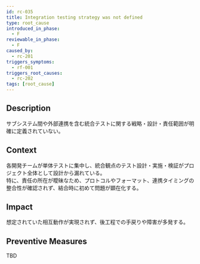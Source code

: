```yaml
---
id: rc-035
title: Integration testing strategy was not defined
type: root_cause
introduced_in_phase:
  - F
reviewable_in_phase:
  - F
caused_by:
  - rc-201
triggers_symptoms:
  - rf-001
triggers_root_causes:
  - rc-202
tags: [root_cause]
---
```


## Description
サブシステム間や外部連携を含む統合テストに関する戦略・設計・責任範囲が明確に定義されていない。

## Context
各開発チームが単体テストに集中し、統合観点のテスト設計・実施・検証がプロジェクト全体として設計から漏れている。  
特に、責任の所在が曖昧なため、プロトコルやフォーマット、連携タイミングの整合性が確認されず、結合時に初めて問題が顕在化する。

## Impact
想定されていた相互動作が実現されず、後工程での手戻りや障害が多発する。

## Preventive Measures
TBD